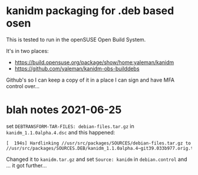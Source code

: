 # kanidm packaging for .deb based osen

This is tested to run in the openSUSE Open Build System.

It's in two places:

- https://build.opensuse.org/package/show/home:yaleman/kanidm
- https://github.com/yaleman/kanidm-obs-builddebs

Github's so I can keep a copy of it in a place I can sign and have MFA control over...


# blah notes 2021-06-25

set  `DEBTRANSFORM-TAR-FILES: debian-files.tar.gz` in `kanidm_1.1.0alpha.4.dsc` and this happened:

``` shell
[  194s] Hardlinking //usr/src/packages/SOURCES/debian-files.tar.gz to //usr/src/packages/SOURCES.DEB/kanidm_1.1.0alpha.4~git39.033b977.orig.tar.gz
```


Changed it to `kanidm.tar.gz` and set `Source: kanidm` in `debian.control` and ... it got further...
